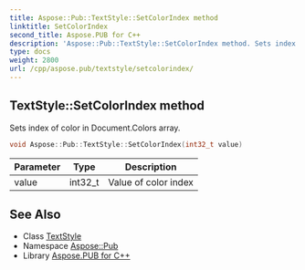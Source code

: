 ```yaml
---
title: Aspose::Pub::TextStyle::SetColorIndex method
linktitle: SetColorIndex
second_title: Aspose.PUB for C++
description: 'Aspose::Pub::TextStyle::SetColorIndex method. Sets index of color in Document.Colors array in C++.'
type: docs
weight: 2800
url: /cpp/aspose.pub/textstyle/setcolorindex/
---
```

## TextStyle::SetColorIndex method


Sets index of color in Document.Colors array.

```cpp
void Aspose::Pub::TextStyle::SetColorIndex(int32_t value)
```


| Parameter | Type | Description |
| --- | --- | --- |
| value | int32_t | Value of color index |

## See Also

* Class [TextStyle](../)
* Namespace [Aspose::Pub](../../)
* Library [Aspose.PUB for C++](../../../)
